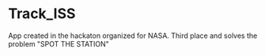 Track_ISS
=========

App created in the hackaton organized for NASA. Third place and solves the problem "SPOT THE STATION"
